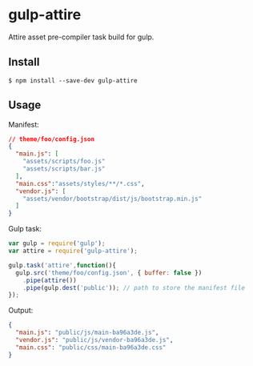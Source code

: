 # gulp-attire

Attire asset pre-compiler task build for gulp.

## Install

```
$ npm install --save-dev gulp-attire
```

## Usage

Manifest:

```json
// theme/foo/config.json
{
  "main.js": [
    "assets/scripts/foo.js"
    "assets/scripts/bar.js"
  ],
  "main.css":"assets/styles/**/*.css",
  "vendor.js": [
    "assets/vendor/bootstrap/dist/js/bootstrap.min.js"
  ]
}
```

Gulp task:

```js
var gulp = require('gulp');
var attire = require('gulp-attire');

gulp.task('attire',function(){
  gulp.src('theme/foo/config.json', { buffer: false })
    .pipe(attire())
    .pipe(gulp.dest('public')); // path to store the manifest file
});
```

Output:

```json
{
  "main.js": "public/js/main-ba96a3de.js",
  "vendor.js": "public/js/vendor-ba96a3de.js",
  "main.css": "public/css/main-ba96a3de.css"
}
```
